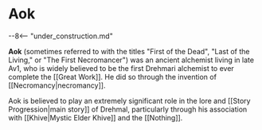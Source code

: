 # Aok

--8<-- "under_construction.md"

**Aok** (sometimes referred to with the titles "First of the Dead", "Last of the Living," or "The First Necromancer") was an ancient alchemist living in late Av1, who is widely believed to be the first Drehmari alchemist to ever complete the [[Great Work]]. He did so through the invention of [[Necromancy|necromancy]].

Aok is believed to play an extremely significant role in the lore and [[Story Progression|main story]] of Drehmal, particularly through his association with [[Khive|Mystic Elder Khive]] and the [[Nothing]].
